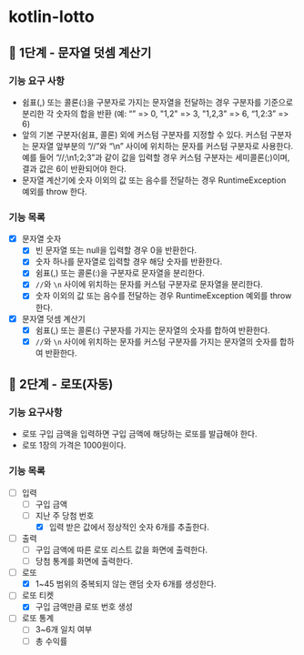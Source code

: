 # kotlin-lotto

## 🚀 1단계 - 문자열 덧셈 계산기

### 기능 요구 사항

- 쉼표(,) 또는 콜론(:)을 구분자로 가지는 문자열을 전달하는 경우 구분자를 기준으로 분리한 각 숫자의 합을 반환 (예: “” => 0, "1,2" => 3, "1,2,3" => 6, “1,2:3” => 6)
- 앞의 기본 구분자(쉼표, 콜론) 외에 커스텀 구분자를 지정할 수 있다. 커스텀 구분자는 문자열 앞부분의 “//”와 “\n” 사이에 위치하는 문자를 커스텀 구분자로 사용한다. 예를 들어 “//;\n1;2;3”과
  같이 값을 입력할 경우 커스텀 구분자는 세미콜론(;)이며, 결과 값은 6이 반환되어야 한다.
- 문자열 계산기에 숫자 이외의 값 또는 음수를 전달하는 경우 RuntimeException 예외를 throw 한다.

### 기능 목록

- [X] 문자열 숫자
    - [X] 빈 문자열 또는 null을 입력할 경우 0을 반환한다.
    - [X] 숫자 하나를 문자열로 입력할 경우 해당 숫자를 반환한다.
    - [X] 쉼표(,) 또는 콜론(:)을 구분자로 문자열을 분리한다.
    - [X] `//`와 `\n` 사이에 위치하는 문자를 커스텀 구분자로 문자열을 분리한다.
    - [X] 숫자 이외의 값 또는 음수를 전달하는 경우 RuntimeException 예외를 throw 한다.
- [X] 문자열 덧셈 계산기
    - [X] 쉼표(,) 또는 콜론(:) 구분자를 가지는 문자열의 숫자를 합하여 반환한다.
    - [X] `//`와 `\n` 사이에 위치하는 문자를 커스텀 구분자를 가지는 문자열의 숫자를 합하여 반환한다.

## 🚀 2단계 - 로또(자동)

### 기능 요구사항

- 로또 구입 금액을 입력하면 구입 금액에 해당하는 로또를 발급해야 한다.
- 로또 1장의 가격은 1000원이다.

### 기능 목록

- [ ] 입력
    - [ ] 구입 금액
    - [ ] 지난 주 당첨 번호
        - [X] 입력 받은 값에서 정상적인 숫자 6개를 추출한다.
- [ ] 출력
    - [ ] 구입 금액에 따른 로또 리스트 값을 화면에 출력한다.
    - [ ] 당첨 통계를 화면에 출력한다.
- [ ] 로또
    - [X] 1~45 범위의 중복되지 않는 랜덤 숫자 6개를 생성한다.
- [ ] 로또 티켓
    - [X] 구입 금액만큼 로또 번호 생성
- [ ] 로또 통계
    - [ ] 3~6개 일치 여부
    - [ ] 총 수익률
